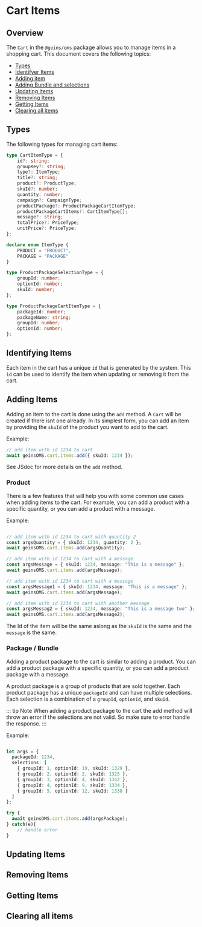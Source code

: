 
# Cart Items

## Overview

The `Cart` in the `@geins/oms` package allows you to manage items in a shopping cart. This document covers the following topics:

- [Types](#types)
- [Identifyer Items](#identifying-items)
- [Adding item](#adding-items)
- [Adding Bundle and selections](#adding-packages)
- [Updating Items](#updating-items)
- [Removing Items](#removing-items)
- [Getting Items](#getting-items)
- [Clearing all items](#getting-item-details)

## Types

The following types for managing cart items:
```typescript [@geins/types]
type CartItemType = {
    id?: string;
    groupKey?: string;
    type?: ItemType;
    title?: string;
    product?: ProductType;
    skuId?: number;
    quantity: number;
    campaign?: CampaignType;
    productPackage?: ProductPackageCartItemType;
    productPackageCartItems?: CartItemType[];
    message?: string;
    totalPrice?: PriceType;
    unitPrice?: PriceType;
};

declare enum ItemType {
    PRODUCT = "PRODUCT",
    PACKAGE = "PACKAGE"
}

type ProductPackageSelectionType = {
    groupId: number;
    optionId: number;
    skuId: number;
};

type ProductPackageCartItemType = {
    packageId: number;
    packageName: string;
    groupId: number;
    optionId: number;
};
```

## Identifying Items

Each item in the cart has a unique `id` that is generated by the system. This `id` can be used to identify the item when updating or removing it from the cart.


## Adding Items

Adding an item to the cart is done using the `add` method. A `Cart` will be created if there isnt one already. In its simplest form, you can add an item by providing the `skuId` of the product you want to add to the cart.

Example:
```typescript
// add item with id 1234 to cart
await geinsOMS.cart.items.add({ skuId: 1234 });
```

See JSdoc for more details on the `add` method.

### Product 

There is a few features that will help you with some common use cases when adding items to the cart. For example, you can add a product with a specific quantity, or you can add a product with a message.

Example:
```typescript

// add item with id 1234 to cart with quantity 2
const argsQuantity = { skuId: 1234, quantity: 2 };
await geinsOMS.cart.items.add(argsQuantity);

// add item with id 1234 to cart with a message 
const argsMessage = { skuId: 1234, message: "This is a message" };
await geinsOMS.cart.items.add(argsMessage);

// add item with id 1234 to cart with a message 
const argsMessage1 = { skuId: 1234, message: "This is a message" };
await geinsOMS.cart.items.add(argsMessage);

// add item with id 1234 to cart with another message 
const argsMessag2 = { skuId: 1234, message: "This is a message two" };
await geinsOMS.cart.items.add(argsMessage2);

```

The Id of the item will be the same aslong as the `skuId` is the same and the `message` is the same. 

### Package / Bundle

Adding a product package to the cart is similar to adding a product. You can add a product package with a specific quantity, or you can add a product package with a message.

A product package is a group of products that are sold together. Each product package has a unique `packageId` and can have multiple selections. Each selection is a combination of a `groupId`, `optionId`, and `skuId`.

::: tip Note
When adding a product package to the cart the add method will throw an error if the selections are not valid. So make sure to error handle the response.
:::

Example:
```typescript

let args = {
  packageId: 1234,
  selections: [
    { groupId: 1, optionId: 19, skuId: 1329 },
    { groupId: 2, optionId: 2, skuId: 1325 },
    { groupId: 3, optionId: 4, skuId: 1342 },
    { groupId: 4, optionId: 9, skuId: 1334 },
    { groupId: 5, optionId: 12, skuId: 1338 }
  ]
};

try {
  await geinsOMS.cart.items.add(argsPackage);
} catch(e){
    // handle error
}

```




## Updating Items


## Removing Items

## Getting Items

## Clearing all items
